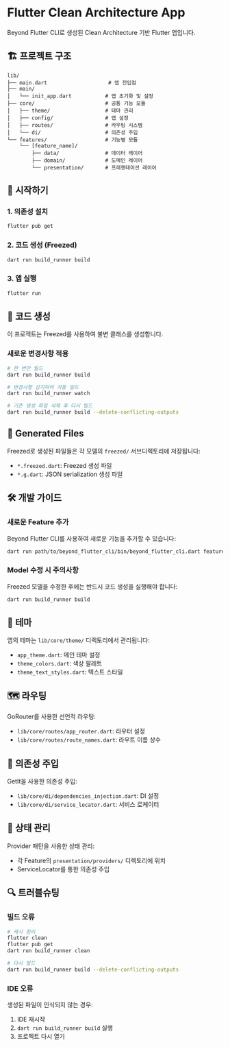 # Flutter Clean Architecture App

Beyond Flutter CLI로 생성된 Clean Architecture 기반 Flutter 앱입니다.

## 🏗 프로젝트 구조

```
lib/
├── main.dart                    # 앱 진입점
├── main/
│   └── init_app.dart           # 앱 초기화 및 설정
├── core/                       # 공통 기능 모듈
│   ├── theme/                  # 테마 관리
│   ├── config/                 # 앱 설정
│   ├── routes/                 # 라우팅 시스템
│   └── di/                     # 의존성 주입
└── features/                   # 기능별 모듈
    └── [feature_name]/
        ├── data/               # 데이터 레이어
        ├── domain/             # 도메인 레이어
        └── presentation/       # 프레젠테이션 레이어
```

## 🚀 시작하기

### 1. 의존성 설치
```bash
flutter pub get
```

### 2. 코드 생성 (Freezed)
```bash
dart run build_runner build
```

### 3. 앱 실행
```bash
flutter run
```

## 🔧 코드 생성

이 프로젝트는 Freezed를 사용하여 불변 클래스를 생성합니다.

### 새로운 변경사항 적용
```bash
# 한 번만 빌드
dart run build_runner build

# 변경사항 감지하여 자동 빌드
dart run build_runner watch

# 기존 생성 파일 삭제 후 다시 빌드
dart run build_runner build --delete-conflicting-outputs
```

## 📁 Generated Files

Freezed로 생성된 파일들은 각 모델의 `freezed/` 서브디렉토리에 저장됩니다:

- `*.freezed.dart`: Freezed 생성 파일
- `*.g.dart`: JSON serialization 생성 파일

## 🛠 개발 가이드

### 새로운 Feature 추가
Beyond Flutter CLI를 사용하여 새로운 기능을 추가할 수 있습니다:

```bash
dart run path/to/beyond_flutter_cli/bin/beyond_flutter_cli.dart feature [feature_name]
```

### Model 수정 시 주의사항
Freezed 모델을 수정한 후에는 반드시 코드 생성을 실행해야 합니다:

```bash
dart run build_runner build
```

## 🎨 테마

앱의 테마는 `lib/core/theme/` 디렉토리에서 관리됩니다:
- `app_theme.dart`: 메인 테마 설정
- `theme_colors.dart`: 색상 팔레트
- `theme_text_styles.dart`: 텍스트 스타일

## 🗺 라우팅

GoRouter를 사용한 선언적 라우팅:
- `lib/core/routes/app_router.dart`: 라우터 설정
- `lib/core/routes/route_names.dart`: 라우트 이름 상수

## 💉 의존성 주입

GetIt을 사용한 의존성 주입:
- `lib/core/di/dependencies_injection.dart`: DI 설정
- `lib/core/di/service_locator.dart`: 서비스 로케이터

## 📱 상태 관리

Provider 패턴을 사용한 상태 관리:
- 각 Feature의 `presentation/providers/` 디렉토리에 위치
- ServiceLocator를 통한 의존성 주입

## 🔍 트러블슈팅

### 빌드 오류
```bash
# 캐시 정리
flutter clean
flutter pub get
dart run build_runner clean

# 다시 빌드
dart run build_runner build --delete-conflicting-outputs
```

### IDE 오류
생성된 파일이 인식되지 않는 경우:
1. IDE 재시작
2. `dart run build_runner build` 실행
3. 프로젝트 다시 열기